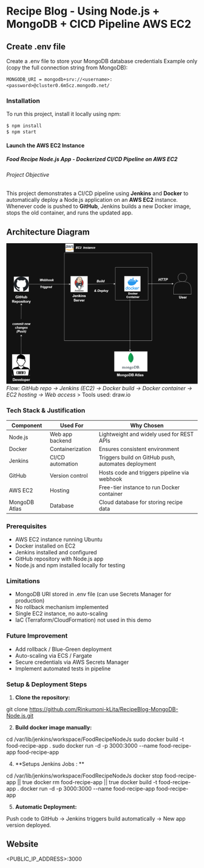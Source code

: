 # Recipe Blog - Using Node.js + MongoDB + CICD Pipeline AWS EC2
## Create .env file
Create a .env file to store your MongoDB database credentials
Example only (copy the full connection string from MongoDB):
```
MONGODB_URI = mongodb+srv://<username>:<password>@cluster0.6m5cz.mongodb.net/
```
### Installation
To run this project, install it locally using npm:
```
$ npm install
$ npm start
```
#### Launch the AWS EC2 Instance 
##### Food Recipe Node.js App - Dockerized CI/CD Pipeline on AWS EC2
###### Project Objective
This project demonstrates a CI/CD pipeline using **Jenkins** and **Docker** to automatically deploy a Node.js application on an **AWS EC2** instance.  
Whenever code is pushed to **GitHub**, Jenkins builds a new Docker image, stops the old container, and runs the updated app.
## Architecture Diagram
![Architecture Diagram](images/architecture.png)  
*Flow: GitHub repo → Jenkins (EC2) → Docker build → Docker container → EC2 hosting → Web access*  > Tools used: draw.io
### Tech Stack & Justification
| Component      | Used For            | Why Chosen                                              |
|----------------|-------------------|--------------------------------------------------------|
| Node.js        | Web app backend    | Lightweight and widely used for REST APIs             |
| Docker         | Containerization   | Ensures consistent environment                         |
| Jenkins        | CI/CD automation   | Triggers build on GitHub push, automates deployment   |
| GitHub         | Version control    | Hosts code and triggers pipeline via webhook          |
| AWS EC2        | Hosting            | Free-tier instance to run Docker container            |
| MongoDB Atlas  | Database           | Cloud database for storing recipe data                |
### Prerequisites
- AWS EC2 instance running Ubuntu  
- Docker installed on EC2  
- Jenkins installed and configured  
- GitHub repository with Node.js app  
- Node.js and npm installed locally for testing

### Limitations
 - MongoDB URI stored in .env file (can use Secrets Manager for production) 
 - No rollback mechanism implemented
 - Single EC2 instance, no auto-scaling
 - IaC (Terraform/CloudFormation) not used in this demo

 ### Future Improvement
 - Add rollback / Blue-Green deployment
 - Auto-scaling via ECS / Fargate
 - Secure credentials via AWS Secrets Manager
 - Implement automated tests in pipeline

 

### Setup & Deployment Steps #
1. **Clone the repository:**

git clone https://github.com/Rinkumoni-kLita/RecipeBlog-MongoDB-Node.js.git

2. **Build docker image manually:**

cd /var/lib/jenkins/workspace/FoodRecipeNodeJs
sudo docker build -t food-recipe-app .
sudo docker run -d -p 3000:3000 --name food-recipe-app food-recipe-app

4. **Setups Jenkins Jobs : **

cd /var/lib/jenkins/workspace/FoodRecipeNodeJs
docker stop food-recipe-app || true
docker rm food-recipe-app || true
docker build -t food-recipe-app .
docker run -d -p 3000:3000 --name food-recipe-app food-recipe-app


5. **Automatic Deployment:**

Push code to GitHub → Jenkins triggers build automatically → New app version deployed.


## Website

<PUBLIC_IP_ADDRESS>:3000


